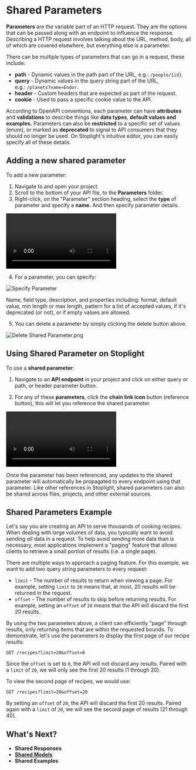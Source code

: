 # **Shared Parameters**

**Parameters** are the variable part of an HTTP request. They are the options that can be passed along with an endpoint to influence the response. Describing a HTTP request involves talking about the URL, method, body, all of which are covered elsewhere, but everything else is a parameter.

There can be multiple types of parameters that can go in a request, these include: 

- **path** - Dynamic values in the path part of the URL, e.g.: `/people/{id}`.
- **query** - Dynamic values in the query string part of the URL, e.g.: `/planets?name=Endor`.
- **header** - Custom headers that are expected as part of the request.
- **cookie** - Used to pass a specific cookie value to the API.

According to OpenAPI conventions, each parameter can have **attributes** and **validations** to describe things like **data types**, **default values and examples.** Parameters can also be **restricted** to a specific set of values (enum), or marked as **deprecated** to signal to API consumers that they should no longer be used. On Stoplight's intuitive editor, you can easily specify all of these details. 

## Adding a new shared parameter

To add a new parameter: 

1. Navigate to and open your project. 
2. Scroll to the bottom of your API file, to the **Parameters** folder. 
3. Right-click, on the "Parameter" section heading, select the **type** of parameter and specify a **name.** And then specify parameter details. 

![Create Parameter](../assets/SP2.mov)


4. For a parameter, you can specify: 

![Specify Parameter](https://stoplight.io/api/v1/projects/cHJqOjI/images/cOvlveEVP4s)

Name, field type, description, and properties including: format, default value, min length or  max length, pattern for a list of accepted values, if it's deprecated (or not), or if empty values are allowed. 

5. You can delete a parameter by simply clicking the delete button above. 

![Delete Shared Parameter.png](https://stoplight.io/api/v1/projects/cHJqOjI/images/cdhfJPGfNZ8)


## Using Shared Parameter on Stoplight

To use a **shared parameter**: 

1. Navigate to an **API endpoint** in your project and click on either query or path, or header parameter button.  

2. For any of these **parameters**, click the **chain link icon** button (reference button), this will let you reference the shared parameter. 

![Watch the video](../assets/SM.mov)

Once the parameter has been referenced, any updates to the shared parameter will automatically be propagated to every endpoint using that parameter. Like other references in Stoplight, shared parameters can also be shared across files, projects, and other external sources.

## **Shared Parameters Example**

Let's say you are creating an API to serve thousands of cooking recipes. When dealing with large volumes of data, you typically want to avoid sending *all* data in a request. To help avoid sending more data than is necessary, most applications implement a "paging" feature that allows clients to retrieve a small portion of results (i.e. a single page).

There are multiple ways to approach a paging feature. For this example, we want to add two query string parameters to every request:

- `limit` - The number of results to return when viewing a page. For example, setting `limit` to `20` means that, at most, 20 results will be returned in the request.
- `offset` - The number of results to skip before returning results. For example, setting an `offset` of `20` means that the API will discard the first 20 results.

By using the two parameters above, a client can efficiently "page" through results, only returning items that are within the requested bounds. To demonstrate, let's use the parameters to display the first page of our recipe results:

```
GET /recipes?limit=20&offset=0
```

Since the `offset` is set to `0`, the API will not discard any results. Paired with a `limit` of `20`, we will only see the first 20 results (1 through 20).

To view the second page of recipes, we would use:

```
GET /recipes?limit=20&offset=20
```

By setting an `offset` of `20`, the API will discard the first 20 results. Paired again with a `limit` of `20`, we will see the second page of results (21 through 40).

## What's Next?

- **Shared Responses**
- [**Shared Models**](Shared-Models.md)
- **Shared Examples**